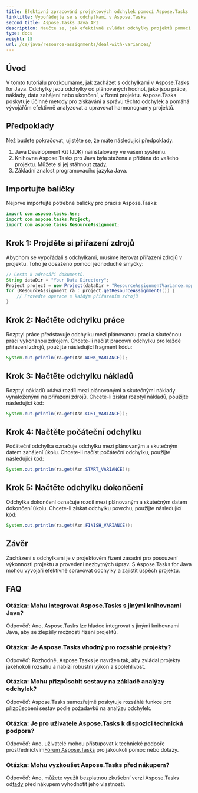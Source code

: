 ```yaml
---
title: Efektivní zpracování projektových odchylek pomocí Aspose.Tasks
linktitle: Vypořádejte se s odchylkami v Aspose.Tasks
second_title: Aspose.Tasks Java API
description: Naučte se, jak efektivně zvládat odchylky projektů pomocí Aspose.Tasks for Java. Spravujte odchylky práce, nákladů, zahájení a dokončení bez námahy.
type: docs
weight: 15
url: /cs/java/resource-assignments/deal-with-variances/
---
```

## Úvod
V tomto tutoriálu prozkoumáme, jak zacházet s odchylkami v Aspose.Tasks for Java. Odchylky jsou odchylky od plánovaných hodnot, jako jsou práce, náklady, data zahájení nebo ukončení, v řízení projektu. Aspose.Tasks poskytuje účinné metody pro získávání a správu těchto odchylek a pomáhá vývojářům efektivně analyzovat a upravovat harmonogramy projektů.
## Předpoklady
Než budete pokračovat, ujistěte se, že máte následující předpoklady:
1. Java Development Kit (JDK) nainstalovaný ve vašem systému.
2.  Knihovna Aspose.Tasks pro Java byla stažena a přidána do vašeho projektu. Můžete si jej stáhnout z[tady](https://releases.aspose.com/tasks/java/).
3. Základní znalost programovacího jazyka Java.
## Importujte balíčky
Nejprve importujte potřebné balíčky pro práci s Aspose.Tasks:
```java
import com.aspose.tasks.Asn;
import com.aspose.tasks.Project;
import com.aspose.tasks.ResourceAssignment;

```
## Krok 1: Projděte si přiřazení zdrojů
Abychom se vypořádali s odchylkami, musíme iterovat přiřazení zdrojů v projektu. Toho je dosaženo pomocí jednoduché smyčky:
```java
// Cesta k adresáři dokumentů.
String dataDir = "Your Data Directory";
Project project = new Project(dataDir + "ResourceAssignmentVariance.mpp");
for (ResourceAssignment ra : project.getResourceAssignments()) {
    // Proveďte operace s každým přiřazením zdrojů
}
```
## Krok 2: Načtěte odchylku práce
Rozptyl práce představuje odchylku mezi plánovanou prací a skutečnou prací vykonanou zdrojem. Chcete-li načíst pracovní odchylku pro každé přiřazení zdrojů, použijte následující fragment kódu:
```java
System.out.println(ra.get(Asn.WORK_VARIANCE));
```
## Krok 3: Načtěte odchylku nákladů
Rozptyl nákladů udává rozdíl mezi plánovanými a skutečnými náklady vynaloženými na přiřazení zdrojů. Chcete-li získat rozptyl nákladů, použijte následující kód:
```java
System.out.println(ra.get(Asn.COST_VARIANCE));
```
## Krok 4: Načtěte počáteční odchylku
Počáteční odchylka označuje odchylku mezi plánovaným a skutečným datem zahájení úkolu. Chcete-li načíst počáteční odchylku, použijte následující kód:
```java
System.out.println(ra.get(Asn.START_VARIANCE));
```
## Krok 5: Načtěte odchylku dokončení
Odchylka dokončení označuje rozdíl mezi plánovaným a skutečným datem dokončení úkolu. Chcete-li získat odchylku povrchu, použijte následující kód:
```java
System.out.println(ra.get(Asn.FINISH_VARIANCE));
```
## Závěr
Zacházení s odchylkami je v projektovém řízení zásadní pro posouzení výkonnosti projektu a provedení nezbytných úprav. S Aspose.Tasks for Java mohou vývojáři efektivně spravovat odchylky a zajistit úspěch projektu.
## FAQ
### Otázka: Mohu integrovat Aspose.Tasks s jinými knihovnami Java?
Odpověď: Ano, Aspose.Tasks lze hladce integrovat s jinými knihovnami Java, aby se zlepšily možnosti řízení projektů.
### Otázka: Je Aspose.Tasks vhodný pro rozsáhlé projekty?
Odpověď: Rozhodně, Aspose.Tasks je navržen tak, aby zvládal projekty jakéhokoli rozsahu a nabízí robustní výkon a spolehlivost.
### Otázka: Mohu přizpůsobit sestavy na základě analýzy odchylek?
Odpověď: Aspose.Tasks samozřejmě poskytuje rozsáhlé funkce pro přizpůsobení sestav podle požadavků na analýzu odchylek.
### Otázka: Je pro uživatele Aspose.Tasks k dispozici technická podpora?
 Odpověď: Ano, uživatelé mohou přistupovat k technické podpoře prostřednictvím[Fórum Aspose.Tasks](https://forum.aspose.com/c/tasks/15) pro jakoukoli pomoc nebo dotazy.
### Otázka: Mohu vyzkoušet Aspose.Tasks před nákupem?
 Odpověď: Ano, můžete využít bezplatnou zkušební verzi Aspose.Tasks od[tady](https://releases.aspose.com/) před nákupem vyhodnotit jeho vlastnosti.